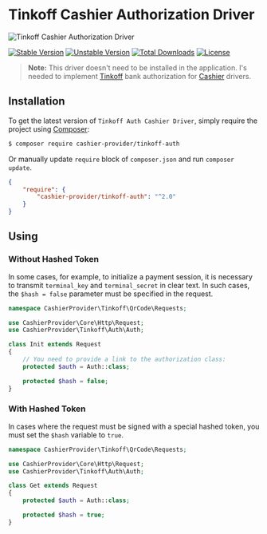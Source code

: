 # Tinkoff Cashier Authorization Driver

<img src="https://preview.dragon-code.pro/cashier-provider/tinkoff-auth-driver.svg?brand=laravel" alt="Tinkoff Cashier Authorization Driver"/>

[![Stable Version][badge_stable]][link_packagist]
[![Unstable Version][badge_unstable]][link_packagist]
[![Total Downloads][badge_downloads]][link_packagist]
[![License][badge_license]][link_license]

> **Note:** This driver doesn't need to be installed in the application. I's needed to implement [Tinkoff](https://www.tinkoff.ru/eng) bank authorization for [Cashier](https://github.com/cashier-provider/core) drivers.

## Installation

To get the latest version of `Tinkoff Auth Cashier Driver`, simply require the project using [Composer](https://getcomposer.org):

```bash
$ composer require cashier-provider/tinkoff-auth
```

Or manually update `require` block of `composer.json` and run `composer update`.

```json
{
    "require": {
        "cashier-provider/tinkoff-auth": "^2.0"
    }
}
```

## Using

### Without Hashed Token

In some cases, for example, to initialize a payment session, it is necessary to transmit `terminal_key` and `terminal_secret` in clear text. In such cases, the `$hash = false`
parameter must be specified in the request.

```php
namespace CashierProvider\Tinkoff\QrCode\Requests;

use CashierProvider\Core\Http\Request;
use CashierProvider\Tinkoff\Auth\Auth;

class Init extends Request
{
    // You need to provide a link to the authorization class:
    protected $auth = Auth::class;

    protected $hash = false;
}
```

### With Hashed Token

In cases where the request must be signed with a special hashed token, you must set the `$hash` variable to `true`.

```php
namespace CashierProvider\Tinkoff\QrCode\Requests;

use CashierProvider\Core\Http\Request;
use CashierProvider\Tinkoff\Auth\Auth;

class Get extends Request
{
    protected $auth = Auth::class;

    protected $hash = true;
}
```

[badge_downloads]:      https://img.shields.io/packagist/dt/cashier-provider/tinkoff-auth.svg?style=flat-square

[badge_license]:        https://img.shields.io/packagist/l/cashier-provider/tinkoff-auth.svg?style=flat-square

[badge_stable]:         https://img.shields.io/github/v/release/cashier-provider/tinkoff-auth?label=stable&style=flat-square

[badge_unstable]:       https://img.shields.io/badge/unstable-dev--main-orange?style=flat-square

[link_license]:         LICENSE

[link_packagist]:       https://packagist.org/packages/cashier-provider/tinkoff-auth
